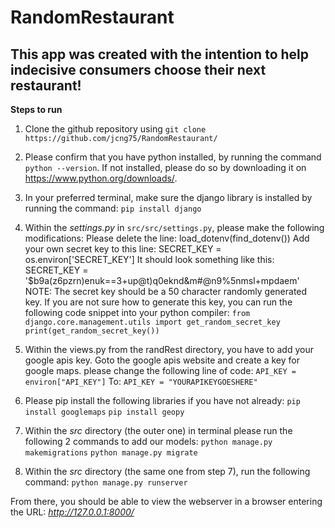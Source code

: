 ﻿# RandomRestaurant

## This app was created with the intention to help indecisive consumers choose their next restaurant!

**Steps to run**
1. Clone the github repository using `git clone https://github.com/jcng75/RandomRestaurant/`

2. Please confirm that you have python installed, by running the command `python --version`.
If not installed, please do so by downloading it on https://www.python.org/downloads/.

3. In your preferred terminal, make sure the django library is installed by running the command:
`pip install django`

4. Within the *settings.py* in `src/src/settings.py`, please make the following modifications:
Please delete the line: load_dotenv(find_dotenv())
Add your own secret key to this line:
SECRET_KEY = os.environ['SECRET_KEY']
It should look something like this: SECRET_KEY = '$b9a(z6pzrn)enuk==3+up@t)q0eknd&m#@n9%5nmsl+mpdaem'
NOTE: The secret key should be a 50 character randomly generated key.
If you are not sure how to generate this key, you can run the following code snippet into your python compiler:
`
from django.core.management.utils import get_random_secret_key
print(get_random_secret_key())
`
5. Within the views.py from the randRest directory, you have to add your google apis key.  Goto the google apis website and create a key for google maps.  please change the following line of code:
`API_KEY = environ["API_KEY"]`
To: `API_KEY = "YOURAPIKEYGOESHERE"`

6. Please pip install the following libraries if you have not already:
`pip install googlemaps`
`pip install geopy`

7. Within the *src* directory (the outer one) in terminal please run the following 2 commands to add our models:
`python manage.py makemigrations`
`python manage.py migrate`

8. Within the *src* directory (the same one from step 7), run the following command: `python manage.py runserver`

From there, you should be able to view the webserver in a browser entering the URL: *http://127.0.0.1:8000/*
